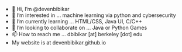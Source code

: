 - 👋 Hi, I’m @devenbibikar
- 👀 I’m interested in ... machine learning via python and cybersecurity
- 🌱 I’m currently learning ... HTML/CSS, Java UI, C/C++
- 💞️ I’m looking to collaborate on ... Java or Python Games
- 📫 How to reach me ... dbibikar [at] berkeley [dot] edu
- My website is at devenbibikar.github.io

<!---
devenbibikar/devenbibikar is a ✨ special ✨ repository because its `README.md` (this file) appears on your GitHub profile.
You can click the Preview link to take a look at your changes.
--->
